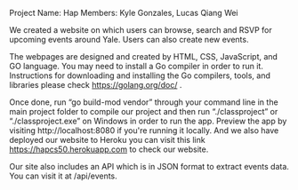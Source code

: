 Project Name: Hap
Members: Kyle Gonzales, Lucas Qiang Wei

We created a website on which users can browse, search and RSVP for upcoming events around Yale. Users can also create new events.

The webpages are designed and created by HTML, CSS, JavaScript, and GO language. You may need to install a Go compiler in order to run it. Instructions for downloading and installing the Go compilers, tools, and libraries please check https://golang.org/doc/ .

Once done, run “go build-mod vendor” through your command line in the main project folder to compile our project and then run “./classproject” or “./classproject.exe” on Windows in order to run the app. Preview the app by visiting http://localhost:8080 if you're running it locally. And we also have deployed our website to Heroku you can visit this link https://hapcs50.herokuapp.com to check our website. 

Our site also includes an API which is in JSON  format to extract events data. You can visit it at /api/events. 

